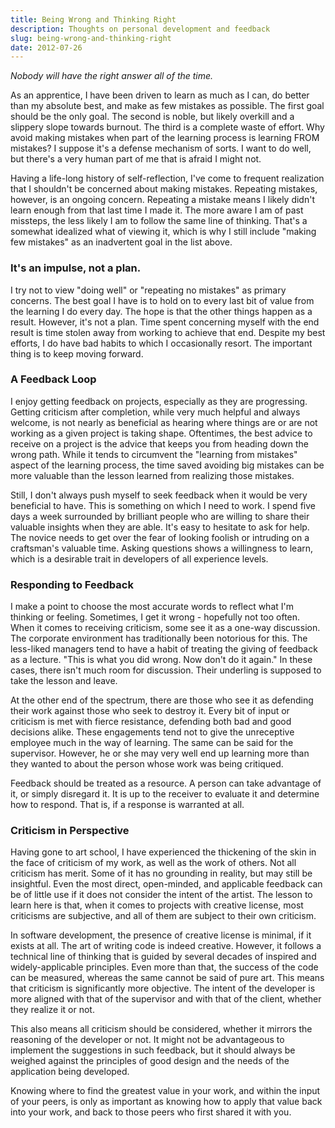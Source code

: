 ```yaml
---
title: Being Wrong and Thinking Right
description: Thoughts on personal development and feedback
slug: being-wrong-and-thinking-right
date: 2012-07-26
---
```


_Nobody will have the right answer all of the time._

As an apprentice, I have been driven to learn as much as I can, do better than my absolute best, and
make as few mistakes as possible. The first goal should be the only goal. The second is noble, but
likely overkill and a slippery slope towards burnout. The third is a complete waste of effort. Why
avoid making mistakes when part of the learning process is learning FROM mistakes? I suppose it's a
defense mechanism of sorts. I want to do well, but there's a very human part of me that is afraid I
might not.

Having a life-long history of self-reflection, I've come to frequent realization that I shouldn't be
concerned about making mistakes. Repeating mistakes, however, is an ongoing concern. Repeating a
mistake means I likely didn't learn enough from that last time I made it. The more aware I am of
past missteps, the less likely I am to follow the same line of thinking. That's a somewhat idealized
what of viewing it, which is why I still include "making few mistakes" as an inadvertent goal in the
list above.

### It's an impulse, not a plan.

I try not to view "doing well" or "repeating no mistakes" as primary concerns. The best goal I have
is to hold on to every last bit of value from the learning I do every day. The hope is that the
other things happen as a result. However, it's not a plan. Time spent concerning myself with the end
result is time stolen away from working to achieve that end. Despite my best efforts, I do have bad
habits to which I occasionally resort. The important thing is to keep moving forward.

### A Feedback Loop

I enjoy getting feedback on projects, especially as they are progressing. Getting criticism after
completion, while very much helpful and always welcome, is not nearly as beneficial as hearing where
things are or are not working as a given project is taking shape. Oftentimes, the best advice to
receive on a project is the advice that keeps you from heading down the wrong path. While it tends
to circumvent the "learning from mistakes" aspect of the learning process, the time saved avoiding
big mistakes can be more valuable than the lesson learned from realizing those mistakes.

Still, I don't always push myself to seek feedback when it would be very beneficial to have. This is
something on which I need to work. I spend five days a week surrounded by brilliant people who are
willing to share their valuable insights when they are able. It's easy to hesitate to ask for help.
The novice needs to get over the fear of looking foolish or intruding on a craftsman's valuable
time. Asking questions shows a willingness to learn, which is a desirable trait in developers of all
experience levels.

### Responding to Feedback

I make a point to choose the most accurate words to reflect what I'm thinking or feeling. Sometimes,
I get it wrong - hopefully not too often. When it comes to receiving criticism, some see it as a
one-way discussion. The corporate environment has traditionally been notorious for this. The
less-liked managers tend to have a habit of treating the giving of feedback as a lecture. "This is
what you did wrong. Now don't do it again." In these cases, there isn't much room for discussion.
Their underling is supposed to take the lesson and leave.

At the other end of the spectrum, there are those who see it as defending their work against those
who seek to destroy it. Every bit of input or criticism is met with fierce resistance, defending
both bad and good decisions alike. These engagements tend not to give the unreceptive employee much
in the way of learning. The same can be said for the supervisor. However, he or she may very well
end up learning more than they wanted to about the person whose work was being critiqued.

Feedback should be treated as a resource. A person can take advantage of it, or simply disregard it.
It is up to the receiver to evaluate it and determine how to respond. That is, if a response is
warranted at all.

### Criticism in Perspective

Having gone to art school, I have experienced the thickening of the skin in the face of criticism of
my work, as well as the work of others. Not all criticism has merit. Some of it has no grounding in
reality, but may still be insightful. Even the most direct, open-minded, and applicable feedback can
be of little use if it does not consider the intent of the artist. The lesson to learn here is that,
when it comes to projects with creative license, most criticisms are subjective, and all of them are
subject to their own criticism.

In software development, the presence of creative license is minimal, if it exists at all. The art
of writing code is indeed creative. However, it follows a technical line of thinking that is guided
by several decades of inspired and widely-applicable principles. Even more than that, the success of
the code can be measured, whereas the same cannot be said of pure art. This means that criticism is
significantly more objective. The intent of the developer is more aligned with that of the
supervisor and with that of the client, whether they realize it or not.

This also means all criticism should be considered, whether it mirrors the reasoning of the
developer or not. It might not be advantageous to implement the suggestions in such feedback, but it
should always be weighed against the principles of good design and the needs of the application
being developed.

Knowing where to find the greatest value in your work, and within the input of your peers, is only
as important as knowing how to apply that value back into your work, and back to those peers who
first shared it with you.
